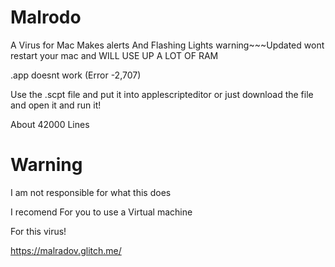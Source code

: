 # Malrodo
A Virus for Mac Makes alerts And Flashing Lights warning~~~Updated wont restart your mac and WILL USE UP A LOT OF RAM

.app doesnt work (Error -2,707)

Use the .scpt file and put it into applescripteditor or just download the file and open it and run it!

About 42000 Lines


# Warning

I am not responsible for what this does

I recomend For you to use a Virtual machine

For this virus!

https://malradov.glitch.me/
